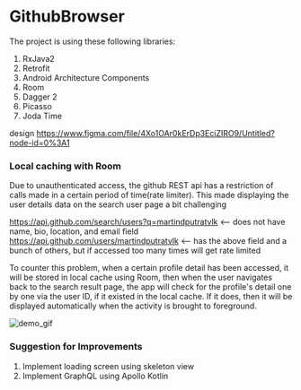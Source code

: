 # GithubBrowser
The project is using these following libraries:
1. RxJava2
2. Retrofit
3. Android Architecture Components
4. Room
5. Dagger 2
6. Picasso
7. Joda Time

design https://www.figma.com/file/4Xo1OAr0kErDp3EciZIRO9/Untitled?node-id=0%3A1

### Local caching with Room
Due to unauthenticated access, the github REST api has a restriction of calls made in a certain period of time(rate limiter). This made displaying the user details data on the search user page a bit challenging

https://api.github.com/search/users?q=martindputratvlk <-- does not have name, bio, location, and email field
https://api.github.com/users/martindputratvlk <-- has the above field and a bunch of others, but if accessed too many times will get rate limited

To counter this problem, when a certain profile detail has been accessed, it will be stored in local cache using Room, then when the user navigates back to the search result page, the app will check for the profile's detail one by one via the user ID, if it existed in the local cache. If it does, then it will be displayed automatically when the activity is brought to foreground.

![demo_gif](https://user-images.githubusercontent.com/38455025/151808890-59f1d38f-e66c-4fc6-8575-dc7214a1bd1e.gif)


### Suggestion for Improvements
1. Implement loading screen using skeleton view
2. Implement GraphQL using Apollo Kotlin
